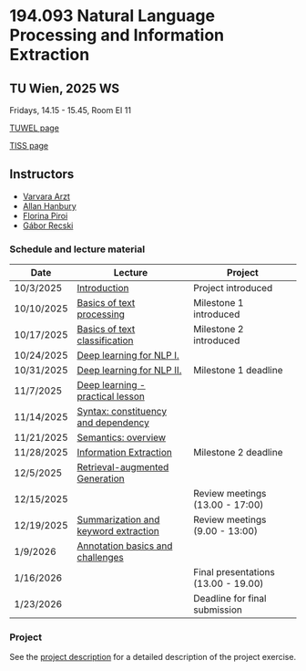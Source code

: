 # 194.093 Natural Language Processing and Information Extraction 
## TU Wien, 2025 WS

Fridays, 14.15 - 15.45, Room EI 11

[TUWEL page](https://tuwel.tuwien.ac.at/course/view.php?id=76899)

[TISS page](https://tiss.tuwien.ac.at/course/educationDetails.xhtml?dswid=9426&dsrid=505&semester=2025W&courseNr=194093)

## Instructors

- [Varvara Arzt](https://tiss.tuwien.ac.at/person/314093)
- [Allan Hanbury](https://tiss.tuwien.ac.at/person/48222.html)
- [Florina Piroi](https://tiss.tuwien.ac.at/person/239780.html)
- [Gábor Recski](https://tiss.tuwien.ac.at/person/336863.html)


### Schedule and lecture material

Date|Lecture|Project|
----|-----|--|
10/3/2025 |  [Introduction](lectures/00_Introduction) | Project introduced |
10/10/2025 | [Basics of text processing](lectures/01_Text_processing) | Milestone 1 introduced |
10/17/2025 | [Basics of text classification](lectures/02_Text_classification) | Milestone 2 introduced |
10/24/2025 | [Deep learning for NLP I.](lectures/03_Deep_learning_basics) | |
10/31/2025  | [Deep learning for NLP II.](lectures/04_Deep_learning_LMs_RNNs) | Milestone 1 deadline |
11/7/2025 | [Deep learning - practical lesson](lectures/05_Deep_learning_practical_lesson) | |
11/14/2025 | [Syntax: constituency and dependency](lectures/06_Syntax) | |
11/21/2025 | [Semantics: overview](lectures/07_Semantics) | |
11/28/2025 | [Information Extraction](lectures/08_Information_Extraction) | Milestone 2 deadline |
12/5/2025 | [Retrieval-augmented Generation](lectures/09_RAG) | |
12/15/2025 | | Review meetings (13.00 - 17:00) |
12/19/2025 | [Summarization and keyword extraction](lectures/10_Summarization) | Review meetings (9.00 - 13:00) |
1/9/2026 | [Annotation basics and challenges](lectures/11_Annotation) | |
1/16/2026 | | Final presentations (13.00 - 19.00) |
1/23/2026 | | Deadline for final submission |



### Project

See the [project description](project/NLP_IE_2025WS_Exercise.pdf) for a detailed
description of the project exercise.
